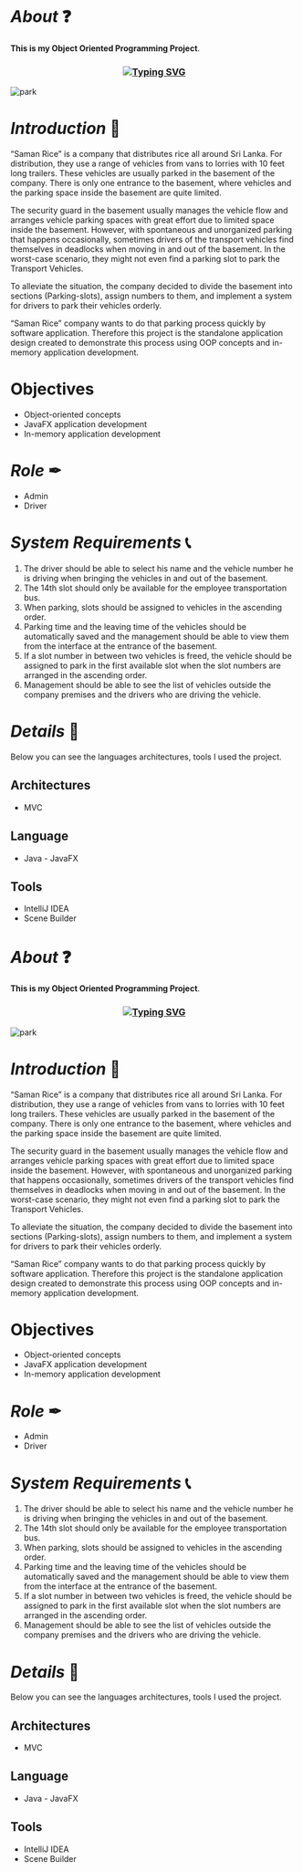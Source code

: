 # *About* ❓
**This is my Object Oriented Programming Project**.

<h3 align="center"><a href="https://git.io/typing-svg" align="center"><img align="center" src="https://readme-typing-svg.herokuapp.com?font=Fira+Code&size=25&duration=4000&center=true&vCenter=true&width=435&lines=Vehicle+Parking+System" alt="Typing SVG" style="max-width:100%" /></a></h3>

![park](src/assets/home.png)

# *Introduction* 📝
“Saman Rice” is a company that distributes rice all around Sri Lanka. For distribution, they use a range of 
vehicles from vans to lorries with 10 feet long trailers. These vehicles are usually parked in the basement 
of the company. There is only one entrance to the basement, where vehicles and the parking space inside 
the basement are quite limited.
 
The security guard in the basement usually manages the vehicle flow and arranges vehicle parking spaces 
with great effort due to limited space inside the basement. However, with spontaneous and unorganized 
parking that happens occasionally, sometimes drivers of the transport vehicles find themselves in 
deadlocks when moving in and out of the basement. In the worst-case scenario, they might not even find 
a parking slot to park the Transport Vehicles.

To alleviate the situation, the company decided to divide the basement into sections (Parking-slots), 
assign numbers to them, and implement a system for drivers to park their vehicles orderly.

“Saman Rice” company wants to do that parking process quickly by software application. Therefore this project is the standalone application design created to demonstrate this process using OOP concepts and in-memory application development.

# Objectives
* Object-oriented concepts
* JavaFX application development
* In-memory application development

# *Role* ✒
* Admin
* Driver

# *System Requirements* 📞
1. The driver should be able to select his name and the vehicle number he is driving when bringing 
the vehicles in and out of the basement.
2. The 14th slot should only be available for the employee transportation bus.
3. When parking, slots should be assigned to vehicles in the ascending order.
4. Parking time and the leaving time of the vehicles should be automatically saved and the 
   management should be able to view them from the interface at the entrance of the basement.
5. If a slot number in between two vehicles is freed, the vehicle should be assigned to park in the 
   first available slot when the slot numbers are arranged in the ascending order. 
6. Management should be able to see the list of vehicles outside the company premises and the 
   drivers who are driving the vehicle. 

# *Details* 🔖
Below you can see the languages architectures, tools I used  the project.

## Architectures
* MVC 

## Language
* Java - JavaFX

## Tools
* IntelliJ IDEA
* Scene Builder
# *About* ❓
**This is my Object Oriented Programming Project**.

<h3 align="center"><a href="https://git.io/typing-svg" align="center"><img align="center" src="https://readme-typing-svg.herokuapp.com?font=Fira+Code&size=25&duration=4000&center=true&vCenter=true&width=435&lines=Vehicle+Parking+System" alt="Typing SVG" style="max-width:100%" /></a></h3>

![park](src/assets/home.png)

# *Introduction* 📝
“Saman Rice” is a company that distributes rice all around Sri Lanka. For distribution, they use a range of 
vehicles from vans to lorries with 10 feet long trailers. These vehicles are usually parked in the basement 
of the company. There is only one entrance to the basement, where vehicles and the parking space inside 
the basement are quite limited.
 
The security guard in the basement usually manages the vehicle flow and arranges vehicle parking spaces 
with great effort due to limited space inside the basement. However, with spontaneous and unorganized 
parking that happens occasionally, sometimes drivers of the transport vehicles find themselves in 
deadlocks when moving in and out of the basement. In the worst-case scenario, they might not even find 
a parking slot to park the Transport Vehicles.

To alleviate the situation, the company decided to divide the basement into sections (Parking-slots), 
assign numbers to them, and implement a system for drivers to park their vehicles orderly.

“Saman Rice” company wants to do that parking process quickly by software application. Therefore this project is the standalone application design created to demonstrate this process using OOP concepts and in-memory application development.

# Objectives
* Object-oriented concepts
* JavaFX application development
* In-memory application development

# *Role* ✒
* Admin
* Driver

# *System Requirements* 📞
1. The driver should be able to select his name and the vehicle number he is driving when bringing 
the vehicles in and out of the basement.
2. The 14th slot should only be available for the employee transportation bus.
3. When parking, slots should be assigned to vehicles in the ascending order.
4. Parking time and the leaving time of the vehicles should be automatically saved and the 
   management should be able to view them from the interface at the entrance of the basement.
5. If a slot number in between two vehicles is freed, the vehicle should be assigned to park in the 
   first available slot when the slot numbers are arranged in the ascending order. 
6. Management should be able to see the list of vehicles outside the company premises and the 
   drivers who are driving the vehicle. 

# *Details* 🔖
Below you can see the languages architectures, tools I used  the project.

## Architectures
* MVC 

## Language
* Java - JavaFX

## Tools
* IntelliJ IDEA
* Scene Builder
